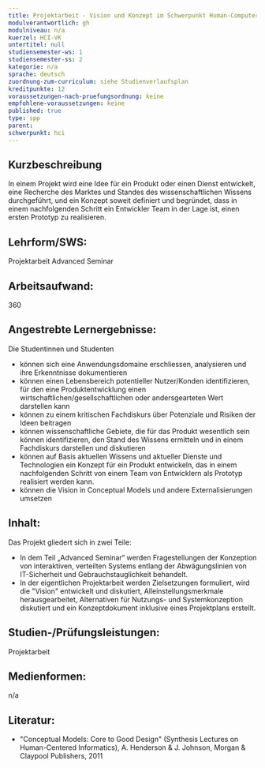 ```yaml
---
title: Projektarbeit - Vision und Konzept im Schwerpunkt Human-Computer Interaction
modulverantwortlich: gh
modulniveau: n/a
kuerzel: HCI-VK
untertitel: null
studiensemester-ws: 1
studiensemester-ss: 2
kategorie: n/a
sprache: deutsch
zuordnung-zum-curriculum: siehe Studienverlaufsplan
kreditpunkte: 12
voraussetzungen-nach-pruefungsordnung: keine
empfohlene-voraussetzungen: keine
published: true
type: spp
parent: 
schwerpunkt: hci
---
```


## Kurzbeschreibung
In einem Projekt wird eine Idee für ein Produkt oder einen Dienst entwickelt, eine Recherche des Marktes und Standes des wissenschaftlichen Wissens durchgeführt, und ein Konzept soweit definiert und begründet, dass in einem nachfolgenden Schritt ein Entwickler Team in der Lage ist, einen ersten Prototyp zu realisieren.

## Lehrform/SWS: 
Projektarbeit
Advanced Seminar

## Arbeitsaufwand: 
360

## Angestrebte Lernergebnisse:
Die Studentinnen und Studenten
- können sich eine Anwendungsdomaine erschliessen, analysieren und ihre Erkenntnisse dokumentieren
- können einen Lebensbereich potentieller Nutzer/Konden identifizieren, für den eine Produktentwicklung einen wirtschaftlichen/gesellschaftlichen oder  andersgearteten Wert darstellen kann
- können zu einem kritischen Fachdiskurs über Potenziale und Risiken der Ideen beitragen
- können wissenschaftliche Gebiete, die für das Produkt wesentlich sein können identifizieren, den Stand des  Wissens ermitteln und in einem Fachdiskurs darstellen und diskutieren
- können auf Basis aktuellen Wissens und aktueller Dienste und Technologien ein Konzept für ein Produkt entwickeln, das in einem  nachfolgenden Schritt von einem Team von Entwicklern als Prototyp realisiert werden kann.
- können die Vision in Conceptual Models und andere Externalisierungen umsetzen

## Inhalt:
Das Projekt gliedert sich in zwei Teile:
- In dem Teil „Advanced Seminar“ werden Fragestellungen der Konzeption von interaktiven, verteilten Systems entlang der Abwägungslinien von IT-Sicherheit und Gebrauchstauglichkeit behandelt.
- In der eigentlichen Projektarbeit werden Zielsetzungen formuliert, wird die "Vision" entwickelt und diskutiert, Alleinstellungsmerkmale herausgearbeitet, Alternativen für Nutzungs- und Systemkonzeption diskutiert und ein Konzeptdokument inklusive eines Projektplans erstellt.


## Studien-/Prüfungsleistungen:
Projektarbeit

## Medienformen:
n/a

## Literatur:
- "Conceptual Models: Core to Good Design" (Synthesis Lectures on Human-Centered Informatics), A. Henderson & J. Johnson, Morgan & Claypool Publishers, 2011
